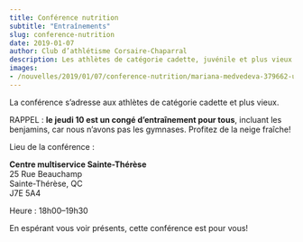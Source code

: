 ```yaml
---
title: Conférence nutrition
subtitle: "Entraînements"
slug: conference-nutrition
date: 2019-01-07
author: Club d’athlétisme Corsaire-Chaparral
description: Les athlètes de catégorie cadette, juvénile et plus vieux sont invités à une conférence nutrition le jeudi 10 janvier à 18h.
images:
- /nouvelles/2019/01/07/conference-nutrition/mariana-medvedeva-379662-unsplash.jpg
---
```


La conférence s’adresse aux athlètes de catégorie cadette et plus vieux.

RAPPEL : **le jeudi 10 est un congé d’entraînement pour tous**, incluant les benjamins, car nous n’avons pas les gymnases. Profitez de la neige fraîche!

Lieu de la conférence :

**Centre multiservice Sainte-Thérèse**  
25 Rue Beauchamp  
Sainte-Thérèse, QC  
J7E 5A4

Heure : 18h00–19h30

En espérant vous voir présents, cette conférence est pour vous!